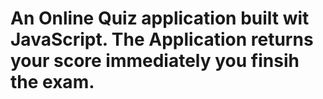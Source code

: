 # An Online Quiz application built wit JavaScript. The Application returns your score immediately you finsih the exam.
